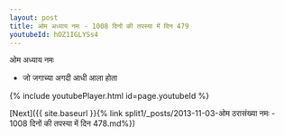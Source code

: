 ```yaml
---
layout: post
title: ओम अध्याय नमः - 1008 दिनों की तपस्या में दिन 479
youtubeId: hOZ1IGLYSs4
---
```

 
 
 ओम अध्याय नमः  
 
 -  जो जगाच्या अगदी आधी आला होता 
 
  
 
  
 
 
 
 
 
 


{% include youtubePlayer.html id=page.youtubeId %}
 
[Next]({{ site.baseurl }}{% link  split1/_posts/2013-11-03-ओम ठरासंख्या नमः - 1008 दिनों की तपस्या में दिन 478.md%})
 
